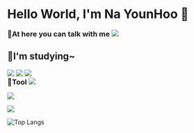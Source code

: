 # Hello World, I'm Na YounHoo 👋

<h3 style="display: inline">📣At here you can talk with me</h3>
<a href="https://www.instagram.com/y.h____0603/">
  <img src="https://img.shields.io/badge/Instagram-%23E4405F?style=flat-square&logo=instagram&logoColor=white"/>
</a>

## 📖I'm studying~
<div>
<img src="https://img.shields.io/badge/html-%23E34F26?style=flat-square&logo=html5&logoColor=white"/>
<img src="https://img.shields.io/badge/css-%231572B6?style=flat-square&logo=css3&logoColor=white"/>
<img src="https://img.shields.io/badge/JavaScript-%23F7DF1E?style=flat-square&logo=javascript&logoColor=white"/>
</div>

<div>
<h3 style="display: inline"> 🔨Tool</h3>
<img src="https://img.shields.io/badge/ Visual%20Studio%20Code-%23007ACC?style=flat-square&logo=visualstudiocode&logoColor=white"/>
</div>




![](https://github-profile-summary-cards.vercel.app/api/cards/productive-time?username=theabbie&theme=github_dark)

![](https://cr-skills-chart-widget.azurewebsites.net/api/api?username=theabbie)

![Top Langs](https://github-readme-stats.vercel.app/api/top-langs/?username=pureyounhoo0&layout=compact&langs_count=3
)
